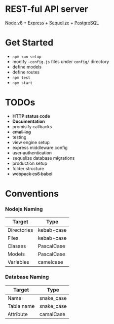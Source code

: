 # REST-ful API server

[Node v6](https://nodejs.org/api/) + [Express](http://expressjs.com/) + [Sequelize](http://docs.sequelizejs.com/en/latest/) + [PostgreSQL](http://www.postgresql.org/docs/9.5/static/index.html)


# Get Started
* `npm run setup`
* modify `-config.js` files under `config/` directory
* define models
* define routes
* `npm test`
* `npm start`

# TODOs
* **HTTP status code**
* **Documentation**
* promisify callbacks
* ~~email log~~
* testing
* view engine setup
* express middleware config
* ~~user authentication~~
* sequelize database migrations
* production setup
* folder structure
* ~~webpack es6 babel~~

# Conventions
### Nodejs Naming
| Target      | Type       |
| ----------- | ---------- |
| Directories | kebab-case |
| Files       | kebab-case |
| Classes     | PascalCase |
| Models      | PascalCase |
| Variables   | camelcase  |

### Database Naming
| Target      | Type       |
| ----------- | ---------- |
| Name        | snake_case |
| Table name  | snake_case |
| Attribute   | camalCase  |
